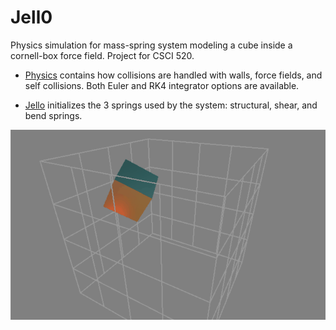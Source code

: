 # Jell0
Physics simulation for mass-spring system modeling a cube inside a cornell-box force field. Project for CSCI 520.

- [Physics](https://github.com/meganfriedenberg/Jell0/blob/main/Jello!Sim/physics.cpp) contains how collisions are handled with walls, force fields, and self collisions. Both Euler and RK4 integrator options are available.

- [Jello](https://github.com/meganfriedenberg/Jell0/blob/main/Jello!Sim/jello.cpp) initializes the 3 springs used by the system: structural, shear, and bend springs. 

![GIF of a jello cube flying around inside a grid box.](https://github.com/meganfriedenberg/meganfriedenberg.github.io/blob/master/images/jello.gif?raw=true)

